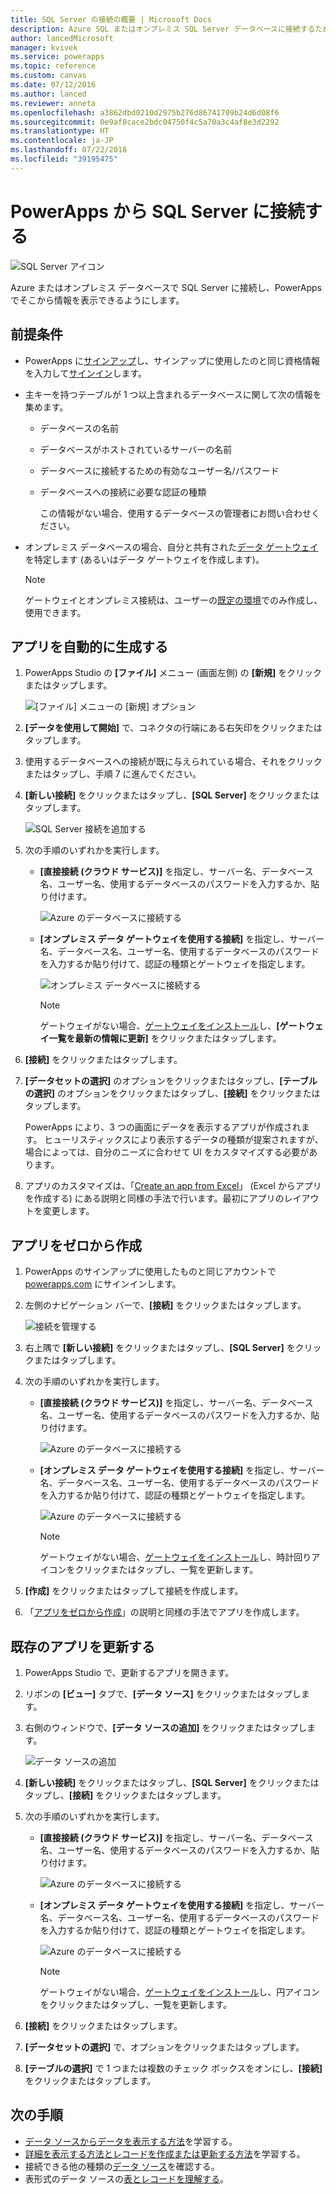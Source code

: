 ```yaml
---
title: SQL Server の接続の概要 | Microsoft Docs
description: Azure SQL またはオンプレミス SQL Server データベースに接続するための操作手順
author: lancedMicrosoft
manager: kvivek
ms.service: powerapps
ms.topic: reference
ms.custom: canvas
ms.date: 07/12/2016
ms.author: lanced
ms.reviewer: anneta
ms.openlocfilehash: a3862dbd0210d2975b276d86741709b24d6d08f6
ms.sourcegitcommit: 0e9af8cace2bdc04750f4c5a70a3c4af8e3d2292
ms.translationtype: HT
ms.contentlocale: ja-JP
ms.lasthandoff: 07/22/2018
ms.locfileid: "39195475"
---
```

# <a name="connect-to-sql-server-from-powerapps"></a>PowerApps から SQL Server に接続する
![SQL Server アイコン](./media/connection-azure-sqldatabase/sqlicon.png)

Azure またはオンプレミス データベースで SQL Server に接続し、PowerApps でそこから情報を表示できるようにします。

## <a name="prerequisites"></a>前提条件

* PowerApps に[サインアップ](../../signup-for-powerapps.md)し、サインアップに使用したのと同じ資格情報を入力して[サインイン](http://web.powerapps.com?utm_source=padocs&utm_medium=linkinadoc&utm_campaign=referralsfromdoc)します。
* 主キーを持つテーブルが 1 つ以上含まれるデータベースに関して次の情報を集めます。
  
  * データベースの名前
  * データベースがホストされているサーバーの名前
  * データベースに接続するための有効なユーザー名/パスワード
  * データベースへの接続に必要な認証の種類
    
    この情報がない場合、使用するデータベースの管理者にお問い合わせください。
* オンプレミス データベースの場合、自分と共有された[データ ゲートウェイ](../gateway-management.md)を特定します (あるいはデータ ゲートウェイを作成します)。
  
    > [!NOTE]
  > ゲートウェイとオンプレミス接続は、ユーザーの[既定の環境](../working-with-environments.md)でのみ作成し、使用できます。

## <a name="generate-an-app-automatically"></a>アプリを自動的に生成する
1. PowerApps Studio の **[ファイル]** メニュー (画面左側) の **[新規]** をクリックまたはタップします。
   
    ![[ファイル] メニューの [新規] オプション](./media/connection-azure-sqldatabase/file-new.png)
2. **[データを使用して開始]** で、コネクタの行端にある右矢印をクリックまたはタップします。
3. 使用するデータベースへの接続が既に与えられている場合、それをクリックまたはタップし、手順 7 に進んでください。
4. **[新しい接続]** をクリックまたはタップし、**[SQL Server]** をクリックまたはタップします。
   
    ![SQL Server 接続を追加する](./media/connection-azure-sqldatabase/add-sql-connection.png)
5. 次の手順のいずれかを実行します。
   
   * **[直接接続 (クラウド サービス)]** を指定し、サーバー名、データベース名、ユーザー名、使用するデータベースのパスワードを入力するか、貼り付けます。
     
       ![Azure のデータベースに接続する](./media/connection-azure-sqldatabase/connect-azure.png)
   * **[オンプレミス データ ゲートウェイを使用する接続]** を指定し、サーバー名、データベース名、ユーザー名、使用するデータベースのパスワードを入力するか貼り付けて、認証の種類とゲートウェイを指定します。
     
       ![オンプレミス データベースに接続する](./media/connection-azure-sqldatabase/connect-onprem.png)
     
       > [!NOTE]
     > ゲートウェイがない場合、[ゲートウェイをインストール](../gateway-reference.md)し、**[ゲートウェイ一覧を最新の情報に更新]** をクリックまたはタップします。
6. **[接続]** をクリックまたはタップします。
7. **[データセットの選択]** のオプションをクリックまたはタップし、**[テーブルの選択]** のオプションをクリックまたはタップし、**[接続]** をクリックまたはタップします。
   
    PowerApps により、3 つの画面にデータを表示するアプリが作成されます。 ヒューリスティックスにより表示するデータの種類が提案されますが、場合によっては、自分のニーズに合わせて UI をカスタマイズする必要があります。
8. アプリのカスタマイズは、「[Create an app from Excel](../get-started-create-from-data.md)」 (Excel からアプリを作成する) にある説明と同様の手法で行います。最初にアプリのレイアウトを変更します。

## <a name="build-an-app-from-scratch"></a>アプリをゼロから作成
1. PowerApps のサインアップに使用したものと同じアカウントで [powerapps.com](https://web.powerapps.com?utm_source=padocs&utm_medium=linkinadoc&utm_campaign=referralsfromdoc) にサインインします。
2. 左側のナビゲーション バーで、**[接続]** をクリックまたはタップします。  
   
    ![接続を管理する](./media/connection-azure-sqldatabase/manage-connections.png)
3. 右上隅で **[新しい接続]** をクリックまたはタップし、**[SQL Server]** をクリックまたはタップします。
4. 次の手順のいずれかを実行します。
   
   * **[直接接続 (クラウド サービス)]** を指定し、サーバー名、データベース名、ユーザー名、使用するデータベースのパスワードを入力するか、貼り付けます。
     
       ![Azure のデータベースに接続する](./media/connection-azure-sqldatabase/connect-azure-portal.png)
   * **[オンプレミス データ ゲートウェイを使用する接続]** を指定し、サーバー名、データベース名、ユーザー名、使用するデータベースのパスワードを入力するか貼り付けて、認証の種類とゲートウェイを指定します。
     
       ![Azure のデータベースに接続する](./media/connection-azure-sqldatabase/connect-onprem-portal.png)
     
       > [!NOTE]
     > ゲートウェイがない場合、[ゲートウェイをインストール](../gateway-reference.md)し、時計回りアイコンをクリックまたはタップし、一覧を更新します。
5. **[作成]** をクリックまたはタップして接続を作成します。
6. 「[アプリをゼロから作成](../get-started-create-from-blank.md)」の説明と同様の手法でアプリを作成します。

## <a name="update-an-existing-app"></a>既存のアプリを更新する
1. PowerApps Studio で、更新するアプリを開きます。
2. リボンの **[ビュー]** タブで、**[データ ソース]** をクリックまたはタップします。
3. 右側のウィンドウで、**[データ ソースの追加]** をクリックまたはタップします。
   
    ![データ ソースの追加](./media/connection-azure-sqldatabase/add-data-source.png)
4. **[新しい接続]** をクリックまたはタップし、**[SQL Server]** をクリックまたはタップし、**[接続]** をクリックまたはタップします。
5. 次の手順のいずれかを実行します。
   
   * **[直接接続 (クラウド サービス)]** を指定し、サーバー名、データベース名、ユーザー名、使用するデータベースのパスワードを入力するか、貼り付けます。
     
       ![Azure のデータベースに接続する](./media/connection-azure-sqldatabase/connect-azure-fromblank.png)
   * **[オンプレミス データ ゲートウェイを使用する接続]** を指定し、サーバー名、データベース名、ユーザー名、使用するデータベースのパスワードを入力するか貼り付けて、認証の種類とゲートウェイを指定します。
     
       ![Azure のデータベースに接続する](./media/connection-azure-sqldatabase/connect-onprem-fromblank.png)
     
       > [!NOTE]
     > ゲートウェイがない場合、[ゲートウェイをインストール](../gateway-reference.md)し、円アイコンをクリックまたはタップし、一覧を更新します。
6. **[接続]** をクリックまたはタップします。
7. **[データセットの選択]** で、オプションをクリックまたはタップします。
8. **[テーブルの選択]** で 1 つまたは複数のチェック ボックスをオンにし、**[接続]** をクリックまたはタップします。

## <a name="next-steps"></a>次の手順
* [データ ソースからデータを表示する方法](../add-gallery.md)を学習する。
* [詳細を表示する方法とレコードを作成または更新する方法](../add-form.md)を学習する。
* 接続できる他の種類の[データ ソース](../connections-list.md)を確認する。  
* 表形式のデータ ソースの[表とレコードを理解する](../working-with-tables.md)。

<!--NotAvailableYet
## View the available functions ##
This connection includes the following functions:

| Function Name |  Description |
| --- | --- |
|[GetItems](connection-azure-sqldatabase.md#getitems) | Retrieves rows from a SQL table |
|[PostItem](connection-azure-sqldatabase.md#postitem) | Inserts a new row into a SQL table |
|[GetItem](connection-azure-sqldatabase.md#getitem) | Retrieves a single row from a SQL table |
|[DeleteItem](connection-azure-sqldatabase.md#deleteitem) | Deletes a row from a SQL table |
|[PatchItem](connection-azure-sqldatabase.md#patchitem) | Updates an existing row in a SQL table |
|[GetTables](connection-azure-sqldatabase.md#gettables) | Retrieves tables from a SQL database |

### GetItems
Get rows: Retrieves rows from a SQL table

#### Input properties

| Name| Data Type|Required|Description|
| ---|---|---|---|
|table|string|yes|Name of SQL table|
|$skip|integer|no|Number of entries to skip (default = 0)|
|$top|integer|no|Maximum number of entries to retrieve (default = 256)|
|$filter|string|no|An ODATA filter query to restrict the number of entries|
|$orderby|string|no|An ODATA orderBy query for specifying the order of entries|

### PostItem
Insert row: Inserts a new row into a SQL table

#### Input properties

| Name| Data Type|Required|Description|
| ---|---|---|---|
|table|string|yes|Name of SQL table|
|item| |yes|Row to insert into the specified table in SQL|

#### Output properties

| Property Name | Data Type | Required | Description |
|---|---|---|---|
|value|array|No | |


### GetItem
Get row: Retrieves a single row from a SQL table

#### Input properties

| Name| Data Type|Required|Description|
| ---|---|---|---|
|table|string|yes|Name of SQL table|
|id|string|yes|Unique identifier of the row to retrieve|

#### Output properties

| Property Name | Data Type | Required | Description |
|---|---|---|---|
|ItemInternalId|string|No | |


### DeleteItem
Delete row: Deletes a row from a SQL table

#### Input properties

| Name| Data Type|Required|Description|
| ---|---|---|---|
|table|string|yes|Name of SQL table|
|id|string|yes|Unique identifier of the row to delete|

#### Output properties
None.

### PatchItem
Update row: Updates an existing row in a SQL table

#### Input properties

| Name| Data Type|Required|Description|
| ---|---|---|---|
|table|string|yes|Name of SQL table|
|id|string|yes|Unique identifier of the row to update|
|item| |yes|Row with updated values|

#### Output properties

| Property Name | Data Type | Required | Description |
|---|---|---|---|
|ItemInternalId|string|No | &nbsp; |


### GetTables
Get tables: Retrieves tables from a SQL database

#### Input properties
None.

#### Output properties

| Property Name | Data Type | Required | Description |
|---|---|---|---|
|value|array|No | Can output the Name and DisplayName properties |

### ExecuteProcedure
Execute stored procedure: Executes a stored procedure in SQL

#### Input properties

| Name| Data Type|Required|Description|
| ---|---|---|---|
|procedure|string|yes|Procedure name|
|parameters| |yes|Input parameters|

#### Output properties
Result of the stored procedure execution.

| Property Name | Data Type | Required | Description |
|---|---|---|---|
|OutputParameters|object|No | Output parameter values |
|ReturnCode|integer|No | Return code of a procedure |
|ResultSets|object|No | Result sets|

-->
